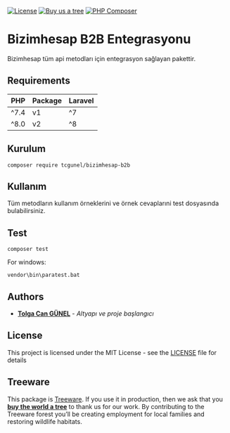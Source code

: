 [![License](https://poser.pugx.org/tcgunel/bizimhesap-b2b/license)](https://packagist.org/packages/tcgunel/bizimhesap-b2b)
[![Buy us a tree](https://img.shields.io/badge/Treeware-%F0%9F%8C%B3-lightgreen)](https://plant.treeware.earth/tcgunel/bizimhesap-b2b)
[![PHP Composer](https://github.com/tcgunel/bizimhesap-b2b/actions/workflows/tests.yml/badge.svg)](https://github.com/tcgunel/bizimhesap-b2b/actions/workflows/tests.yml)

[comment]: <> ([![PHP Composer]&#40;https://github.com/tcgunel/bizimhesap-b2b/actions/workflows/laravel8-tests.yml/badge.svg&#41;]&#40;https://github.com/tcgunel/bizimhesap-b2b/actions/workflows/laravel8-tests.yml&#41;)

# Bizimhesap B2B Entegrasyonu
Bizimhesap tüm api metodları için entegrasyon sağlayan pakettir.

## Requirements
| PHP    | Package | Laravel |
|--------|---------|---------|
| ^7.4   | v1      | ^7      |
| ^8.0   | v2      | ^8      |

## Kurulum

```
composer require tcgunel/bizimhesap-b2b
```

## Kullanım

Tüm metodların kullanım örneklerini ve örnek cevaplarıni test dosyasında bulabilirsiniz. 

## Test
```
composer test
```
For windows:
```
vendor\bin\paratest.bat
```

## Authors

* [**Tolga Can GÜNEL**](https://github.com/tcgunel) - *Altyapı ve proje başlangıcı*

[comment]: <> (See also the list of [contributors]&#40;https://github.com/freshbitsweb/laravel-log-enhancer/graphs/contributors&#41; who participated in this project.)

## License

This project is licensed under the MIT License - see the [LICENSE](LICENSE) file for details

## Treeware

This package is [Treeware](https://treeware.earth). If you use it in production, then we ask that you [**buy the world a tree**](https://plant.treeware.earth/tcgunel/bizimhesap-b2b) to thank us for our work. By contributing to the Treeware forest you’ll be creating employment for local families and restoring wildlife habitats.
